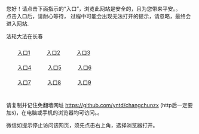 您好！请点击下面指示的“入口”，浏览此网站是安全的，且为您带来平安。。 <br/>
点击入口后，请耐心等待， 过程中可能会出现无法打开的提示，请忽略，最终会进入网站. </br>

法轮大法在长春<br/>
<div style="padding:10px"><a style="margin:20px" target="_blank" href="https://d37r0vqwkmq5if.cloudfront.net/2Qpsp?ygchxpu" id="ccLink1" rel="nofollow">入口1</a> <a target="_blank" style="margin:20px" href="https://d3hu9gc6g10o3s.cloudfront.net/2Qpsp?lgmoqyn" id="ccLink2" rel="nofollow">入口2</a> <a style="margin:20px" target="_blank" href="https://d3vhyp0cbk1kmt.cloudfront.net/2Qpsp?kvgwwsy" id="ccLink3" rel="nofollow">入口3</a></div>

<div style="padding:10px" ><a style="margin:20px" target="_blank" href="https://d37r0vqwkmq5if.cloudfront.net/2Qpsp?ygchxpu" id="ccLink4" rel="nofollow">入口4</a> <a style="margin:20px" href="https://d3hu9gc6g10o3s.cloudfront.net/2Qpsp?lgmoqyn" target="_blank" id="ccLink5" rel="nofollow">入口5</a> <a style="margin:20px" href="https://d3vhyp0cbk1kmt.cloudfront.net/2Qpsp?kvgwwsy" target="_blank" id="ccLink6" rel="nofollow">入口6</a></div>

<div style="padding:10px"><a style="margin:20px" target="_blank" href="https://d37r0vqwkmq5if.cloudfront.net/2Qpsp?ygchxpu" id="ccLink7" rel="nofollow">入口7</a> <a style="margin:20px" href="https://d3hu9gc6g10o3s.cloudfront.net/2Qpsp?lgmoqyn" target="_blank" id="ccLink8" rel="nofollow">入口8</a> <a style="margin:20px" target="_blank" href="https://d3vhyp0cbk1kmt.cloudfront.net/2Qpsp?kvgwwsy" id="ccLink9" rel="nofollow">入口9</a></div>

<br/>



请复制并记住免翻墙网址 https://github.com/yntd/changchunzx (http后一定要加s)，在电脑或手机的浏览器均可访问。。<br/>

微信如提示停止访问该网页，须先点击右上角，选择浏览器打开。
